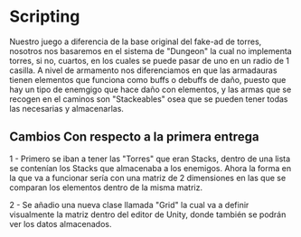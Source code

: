 # Scripting
Nuestro juego a diferencia de la base original del fake-ad de torres, nosotros nos basaremos en el sistema de "Dungeon" la cual no implementa torres, si no, cuartos, en los cuales se puede pasar de uno en un radio de 1 casilla. A nivel de armamento nos diferenciamos en que las armadauras tienen elementos que funciona como buffs o debuffs de daño, puesto que hay un tipo de enemgigo que hace daño con elementos, y las armas que se recogen en el caminos son "Stackeables" osea que se pueden tener todas las necesarias y almacenarlas.

## Cambios Con respecto a la primera entrega

1 - Primero se iban a tener las "Torres" que eran Stacks, dentro de una lista se contenían los Stacks que almacenaba a los enemigos. Ahora la forma en la que va a funcionar sería con una matriz de 2 dimensiones en las que se comparan los elementos dentro de la misma matriz.

2 - Se añadio una nueva clase llamada "Grid" la cual va a definir visualmente la matriz dentro del editor de Unity, donde también se podrán ver los datos almacenados.
